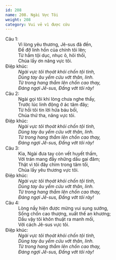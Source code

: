 ```yaml
---
id: 208
name: 208. Ngài Vực Tôi
weight: 208
category: Vui vẻ vì được cứu
---
```

<dl><dt>Câu 1:</dt><dd data-verse="1">Vì lòng yêu thương, Jê-sus đã đến, <br/>Để đỡ linh hồn của chính tôi lên; <br/>Từ hầm tội dục, nhục ô, hôi thối, <br/>Chúa lấy ơn nâng vực tôi. </dd><dt>Điệp khúc:</dt><dd data-chorus="1"><em>Ngài vực tôi thoát khỏi chốn tội tình, <br/>Dùng tay âu yếm cứu vớt thân, linh. <br/>Từ trong hang thẳm lên chốn cao thay, <br/>Đáng ngợi Jê-sus, Đấng vớt tôi rày! </em></dd><dt>Câu 2:</dt><dd data-verse="2">Ngài gọi tôi khi lòng chưa nghe thấy, <br/>Trước lúc linh động ở ác tâm đây; <br/>Từ hồi tôi tin lời hứa báu bối, <br/>Chúa thứ tha, nâng vực tôi. </dd><dt>Điệp khúc:</dt><dd data-chorus="1"><em>Ngài vực tôi thoát khỏi chốn tội tình, <br/>Dùng tay âu yếm cứu vớt thân, linh. <br/>Từ trong hang thẳm lên chốn cao thay, <br/>Đáng ngợi Jê-sus, Đấng vớt tôi rày! </em></dd><dt>Câu 3:</dt><dd data-verse="3">Kìa, Ngài đưa tay còn vết huyết thấm, <br/>Với trán mang đầy những dấu gai đâm; <br/>Thật vì tôi đây chìm trong tăm tối, <br/>Chúa lấy yêu thương vực tôi. </dd><dt>Điệp khúc:</dt><dd data-chorus="1"><em>Ngài vực tôi thoát khỏi chốn tội tình, <br/>Dùng tay âu yếm cứu vớt thân, linh. <br/>Từ trong hang thẳm lên chốn cao thay, <br/>Đáng ngợi Jê-sus, Đấng vớt tôi rày! </em></dd><dt>Câu 4:</dt><dd data-verse="4">Lòng nầy hiện được mừng vui sung sướng, <br/>Sống chốn cao thượng, xuất thế an khương; <br/>Dầu vậy tôi khôn thuật ra manh mối, <br/>Với cách Jê-sus vực tôi. </dd><dt>Điệp khúc:</dt><dd data-chorus="1"><em>Ngài vực tôi thoát khỏi chốn tội tình, <br/>Dùng tay âu yếm cứu vớt thân, linh. <br/>Từ trong hang thẳm lên chốn cao thay, <br/>Đáng ngợi Jê-sus, Đấng vớt tôi rày! </em></dd></dl>
